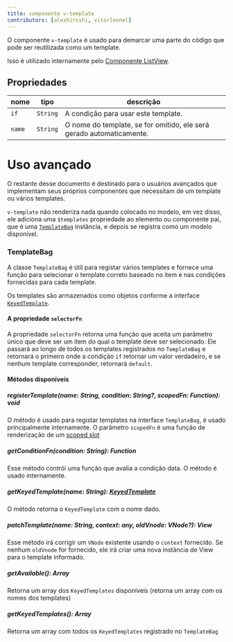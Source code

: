 ```yaml
---
title: componente v-template
contributors: [alexhiroshi, vitorleonel]
---
```


O componente `v-template` é usado para demarcar uma parte do código que pode ser reutilizada como um template.

Isso é utilizado internamente pelo [Componente ListView](/pt-BR/docs/elements/components/list-view).

## Propriedades

| nome   | tipo     | descrição                                                            |
| ------ | -------- | -------------------------------------------------------------------- |
| `if`   | `String` | A condição para usar este template.                                  |
| `name` | `String` | O nome do template, se for omitido, ele será gerado automaticamente. |

# Uso avançado

O restante desse documento é destinado para o usuários avançados que implementam seus próprios componentes que necessitam de um template ou vários templates.

`v-template` não renderiza nada quando colocado no modelo, em vez disso, ele adiciona uma `$templates` propriedade ao elemento ou componente pai, que é uma [`TemplateBag`](https://github.com/nativescript-vue/nativescript-vue/blob/master/platform/nativescript/runtime/components/v-template.js#L36) instância, e depois se registra como um modelo disponível.

### TemplateBag

A classe `TemplateBag` é útil para registar vários templates e fornece uma função para selecionar o template correto baseado no item e nas condições fornecidas para cada template.

Os templates são armazenados como objetos conforme a interface [`KeyedTemplate`](https://docs.nativescript.org/api-reference/interfaces/_ui_core_view_.keyedtemplate).

#### A propriedade `selectorFn`

A propriedade `selectorFn` retorna uma função que aceita um parâmetro único que deve ser um item do qual o template deve ser selecionado. Ele passará ao longo de todos os templates registrados no `TemplateBag` e retornará o primeiro onde a condição `if` retornar um valor verdadeiro, e se nenhum template corresponder, retornará `default`.

#### Métodos disponíveis

##### registerTemplate(name: String, condition: String?, scopedFn: Function): void

O método é usado para registar templates na interface `TemplateBag`, é usado principalmente internamente. O parâmetro `scopedFn` é uma função de renderização de um [scoped slot](https://vuejs.org/v2/guide/components.html#Scoped-Slots)

##### getConditionFn(condition: String): Function

Esse método contrói uma função que avalia a condição data. O método é usado internamente.

##### getKeyedTemplate(name: String): [KeyedTemplate](https://docs.nativescript.org/api-reference/interfaces/_ui_core_view_.keyedtemplate)

O método retorna o `KeyedTemplate` com o nome dado.

##### patchTemplate(name: String, context: any, oldVnode: VNode?): View

Esse método irá corrigir um `VNode` existente usando o `context` fornecido. Se nenhum `oldVnode` for fornecido, ele irá criar uma nova instância de View para o template informado.

##### getAvailable(): Array<String>

Retorna um array dos `KeyedTemplates` disponíveis (retorna um array com os nomes dos templates)

##### getKeyedTemplates(): Array<KeyedTemplate>

Retorna um array com todos os `KeyedTemplates` registrado no `TemplateBag`
